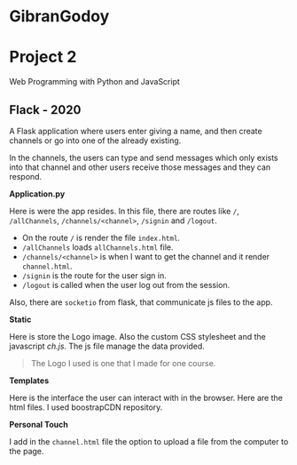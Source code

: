 # GibranGodoy

# Project 2

Web Programming with Python and JavaScript

## Flack - 2020

A Flask application where users enter giving a name, and then create channels or go into one of the already existing.

In the channels, the users can type and send messages which only exists into that channel and other users receive those messages and they can respond.

**Application.py**

Here is were the app resides. In this file, there are routes like `/`, `/allChannels`, `/channels/<channel>`, `/signin` and `/logout`.
- On the route `/` is render the file `index.html`.
- `/allChannels` loads `allChannels.html` file.
- `/channels/<channel>` is when I want to get the channel and it render `channel.html`.
- `/signin` is the route for the user sign in.
- `/logout` is called when the user log out from the session.

Also, there are `socketio` from flask, that communicate js files to the app.

**Static**

Here is store the Logo image. Also the custom CSS stylesheet and the javascript *ch.js*. The js file manage the data provided.
> The Logo I used is one that I made for one course.

**Templates**

Here is the interface the user can interact with in the browser. Here are the html files. I used boostrapCDN repository.

**Personal Touch**

I add in the `channel.html` file the option to upload a file from the computer to the page.
